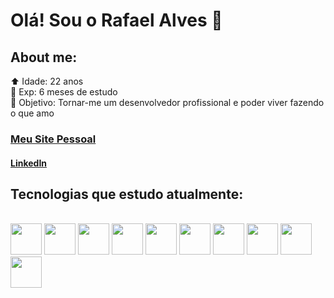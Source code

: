 # Olá! Sou o Rafael Alves 👋

## About me:
⬆️ Idade: 22 anos <br/>
🌟 Exp: 6 meses de estudo<br/>
🎯 Objetivo: Tornar-me um desenvolvedor profissional e poder viver fazendo o que amo<br/>
### <a target="_blanck" href="https://rafaelalves.vercel.app/">Meu Site Pessoal</a>
#### <a target="_blanck" href="https://www.linkedin.com/in/Rafael-Alves412/">LinkedIn</a>

## Tecnologias que estudo atualmente: 
<br/>
<div style="display: inline_block">
<img style="width:50px" src="https://cdn.jsdelivr.net/gh/devicons/devicon/icons/react/react-original.svg"/>
<img style="width:50px" src="https://cdn.jsdelivr.net/gh/devicons/devicon/icons/javascript/javascript-original.svg"/>
<img style="width:50px" src="https://cdn.jsdelivr.net/gh/devicons/devicon/icons/typescript/typescript-original.svg" />
<img style="width:50px" src="https://cdn.jsdelivr.net/gh/devicons/devicon/icons/nodejs/nodejs-original-wordmark.svg" />
<img style="width:50px" src="https://cdn.jsdelivr.net/gh/devicons/devicon/icons/mysql/mysql-original-wordmark.svg" />
<img style="width:50px" src="https://cdn.jsdelivr.net/gh/devicons/devicon/icons/flutter/flutter-original.svg" />
<img style="width:50px" src="https://cdn.jsdelivr.net/gh/devicons/devicon/icons/materialui/materialui-original.svg" />
<img style="width:50px" src="https://cdn.jsdelivr.net/gh/devicons/devicon/icons/bootstrap/bootstrap-original.svg" />
<img style="width:50px" src="https://cdn.jsdelivr.net/gh/devicons/devicon/icons/html5/html5-original-wordmark.svg" />
<img style="width:50px" src="https://cdn.jsdelivr.net/gh/devicons/devicon/icons/css3/css3-original-wordmark.svg" />
</div>
